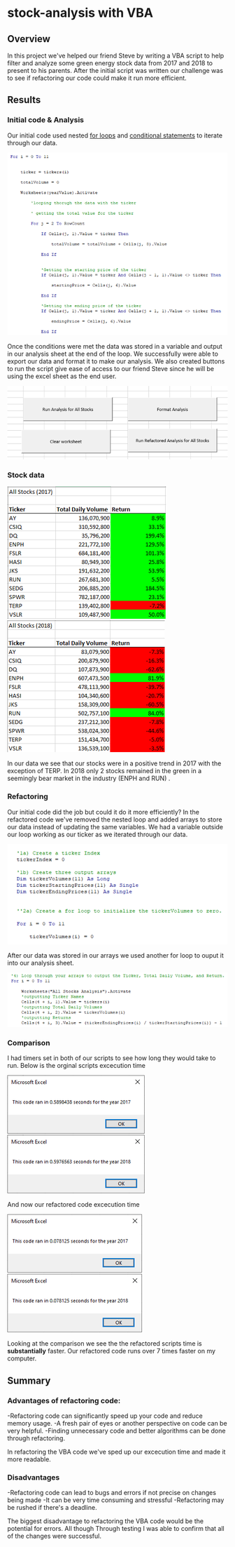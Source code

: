 # stock-analysis with VBA

## Overview

In this project we've helped our friend Steve by writing a VBA script to help filter and analyze some green energy stock data from 2017 and 2018 to present to his parents. After the initial script was written our challenge was to see if refactoring our code could make it run more efficient.

## Results

### Initial code & Analysis

Our initial code used nested [for loops](https://docs.microsoft.com/en-us/office/vba/language/reference/user-interface-help/fornext-statement) and [conditional statements](https://docs.microsoft.com/en-us/office/vba/language/concepts/getting-started/using-ifthenelse-statements) to iterate through our data.

![original code](/Resources/original_code.PNG)

 Once the conditions were met the data was stored in a variable and output in our analysis sheet at the end of the loop. We successfully were able to export our data and format it to make our analysis. We also created buttons to run the script give ease of access to our friend Steve since he will be using the excel sheet as the end user.

![buttons](/Resources/buttons.PNG)

### Stock data

![2017 stocks](/Resources/Stocks_2017.PNG) ![2018 stocks](/Resources/Stocks_2018.PNG)

In our data we see that our stocks were in a positive trend in 2017 with the exception of TERP. In 2018 only 2 stocks remained in the green in a seemingly bear market in the industry (ENPH and RUN) .

### Refactoring 

Our initial code did the job but could it do it more efficiently? In the refactored code we've removed the nested loop and added arrays to store our data instead of updating the same variables. We had a variable outside our loop working as our ticker as we iterated through our data. 

![updated code](/Resources/refactored.PNG)

After our data was stored in our arrays we used another for loop to ouput it into our analysis sheet.

![updated output code](/Resources/refactored2.PNG)

### Comparison

I had timers set in both of our scripts to see how long they would take to run. Below is the orginal scripts excecution time

![original script 2017](/Resources/Old_2017.PNG) ![original script 2018](/Resources/Old_2018.PNG)



And now our refactored code excecution time

![Refactored script 2017](/Resources/VBA_Challenge_2017.PNG) ![Refactored script 2018](/Resources/VBA_Challenge_2018.PNG)


Looking at the comparison we see the the refactored scripts time is **substantially** faster. Our refactored code runs over 7 times faster on my computer.


## Summary

### Advantages of refactoring code:

-Refactoring code can significantly speed up your code and reduce memory usage.
-A fresh pair of eyes or another perspective on code can be very helpful.
-Finding unnecessary code and better algorithms can be done through refactoring. 

In refactoring the VBA code we've sped up our excecution time and made it more readable. 

### Disadvantages

-Refactoring code can lead to bugs and errors if not precise on changes being made
-It can be very time consuming and stressful
-Refactoring may be rushed if there's a deadline.

The biggest disadvantage to refactoring the VBA code would be the potential for errors. All though Through testing I was able to confirm that all of the changes were successful.









